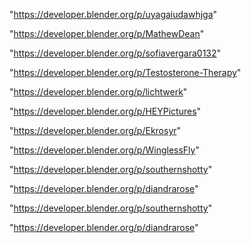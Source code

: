 "https://developer.blender.org/p/uyagaiudawhjga"

"https://developer.blender.org/p/MathewDean"

"https://developer.blender.org/p/sofiavergara0132"

"https://developer.blender.org/p/Testosterone-Therapy"

"https://developer.blender.org/p/lichtwerk"

"https://developer.blender.org/p/HEYPictures"

"https://developer.blender.org/p/Ekrosyr"

"https://developer.blender.org/p/WinglessFly"

"https://developer.blender.org/p/southernshotty"

"https://developer.blender.org/p/diandrarose"

 
"https://developer.blender.org/p/southernshotty"


"https://developer.blender.org/p/diandrarose"


 

